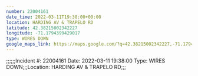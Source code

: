 ```yaml
---
number: 22004161
date_time: 2022-03-11T19:38:00+00:00
location: HARDING AV & TRAPELO RD
latitude: 42.38215002342227
longitude: -71.1794399429017
type: WIRES DOWN
google_maps_link: https://maps.google.com/?q=42.38215002342227,-71.1794399429017
---
```


;;;;;;Incident #: 22004161  Date: 2022-03-11 19:38:00   Type: WIRES DOWN;;;Location: HARDING AV & TRAPELO RD;;;
